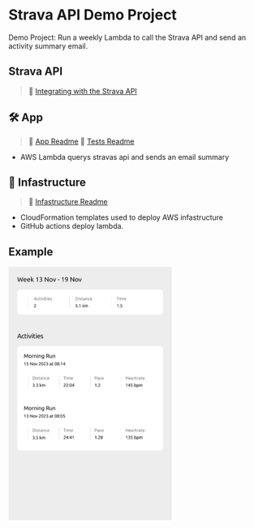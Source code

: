 # Strava API Demo Project

Demo Project: Run a weekly Lambda to call the Strava API and send an activity summary email.

## Strava API

> :book: [Integrating with the Strava API](https://levelup.gitconnected.com/integrating-with-the-strava-api-40244b17df2c)

## 🛠️ App

> :book: [App Readme](app/README.md)
> :book: [Tests Readme](tests/README.md)

- AWS Lambda querys stravas api and sends an email summary

## :bricks: Infastructure

> :book: [Infastructure Readme](infastructure/README.md)

- CloudFormation templates used to deploy AWS infastructure
- GitHub actions deploy lambda.

## Example

<img
  src='./diagrams/design.svg'
  raw=true
  alt='Wireframe design'
  height="500px"
  width="auto"
/>
